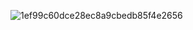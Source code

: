 ![1ef99c60dce28ec8a9cbedb85f4e2656](https://github.com/user-attachments/assets/c2553549-9bf7-42e3-a37c-03f86a5322e9)
